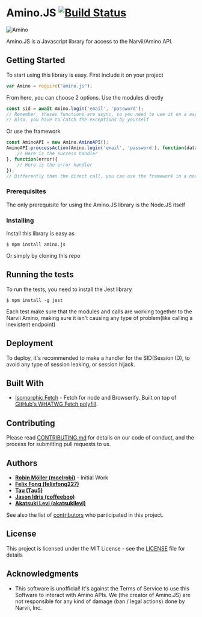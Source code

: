 # Amino.JS [![Build Status](https://travis-ci.org/akatsukilevi/Amino.JS.svg?branch=master)](https://travis-ci.org/AminoJS/Amino.JS)

![Amino](https://pm1.narvii.com/6354/a293fd6d1f40df3bdd0a1211ad395fcfc1fd0def_hq.jpg)

Amino.JS is a Javascript library for access to the Narvii/Amino API.

## Getting Started

To start using this library is easy.
First include it on your project
```js
var Amino = require("amino.js");
```
From here, you can choose 2 options.
Use the modules directly
```js
const sid = await Amino.login('email', 'password');
// Remember, theses functions are async, so you need to use it on a async context
// Also, you have to catch the exceptions by yourself
```
Or use the framework
```js
const AminoAPI = new Amino.AminoAPI();
AminoAPI.proccessAction(Amino.login('email', 'password'), function(data){
    // Here is the success handler
}, function(error){
    // Here is the error handler
});
// Differently than the direct call, you can use the framework in a normal context(outside of a async context)
```

### Prerequisites

The only prerequisite for using the Amino.JS library is the Node.JS itself

### Installing

Install this library is easy as
```
$ npm install amino.js
```

Or simply by cloning this repo

## Running the tests

To run the tests, you need to install the Jest library
```
$ npm install -g jest
```

Each test make sure that the modules and calls are working together to the Narvii Amino, making sure it isn't causing any type of problem(like calling a inexistent endpoint)

## Deployment

To deploy, it's recommended to make a handler for the SID(Session ID), to avoid any type of session leaking, or session hijack.

## Built With

* [Isomorphic Fetch](https://www.npmjs.com/package/isomorphic-fetch) - Fetch for node and Browserify. Built on top of [GitHub's WHATWG Fetch polyfill](https://github.com/github/fetch).

## Contributing

Please read [CONTRIBUTING.md](CONTRIBUTING.md) for details on our code of conduct, and the process for submitting pull requests to us.

## Authors

* **[Robin Möller (moelrobi)](https://github.com/moelrobi)** - Initial Work
* **[Felix Fong (felixfong227)](https://github.com/felixfong227)**
* **[Tau (Tau5)](https://github.com/Tau5)**
* **[Jason Idris (coffeeboo)](https://github.com/coffeeboo)**
* **[Akatsuki Levi (akatsukilevi)](https://github.com/akatsukilevi)**

See also the list of [contributors](https://github.com/akatsukilevi/Amino.JS/contributors) who participated in this project.

## License

This project is licensed under the MIT License - see the [LICENSE](LICENSE) file for details

## Acknowledgments

* This software is unofficial! It's against the Terms of Service to use this Software to interact with Amino APIs. We (the creator of Amino.JS) are not responsible for any kind of damage (ban / legal actions) done by Narvii, Inc. 